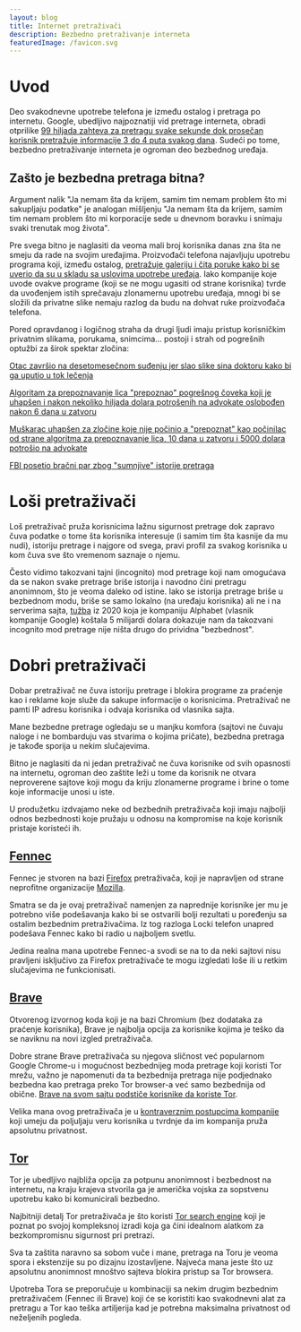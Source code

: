 ```yaml
---
layout: blog
title: Internet pretraživači
description: Bezbedno pretraživanje interneta
featuredImage: /favicon.svg
---
```


# Uvod

Deo svakodnevne upotrebe telefona je između ostalog i pretraga po internetu. Google, ubedljivo najpoznatiji vid pretrage interneta, obradi otprilike [99 hiljada zahteva za pretragu svake sekunde dok prosečan korisnik pretražuje informacije 3 do 4 puta svakog dana](https://seo.ai/blog/how-many-people-use-google#:~:text=2). Sudeći po tome, bezbedno pretraživanje interneta je ogroman deo bezbednog uređaja.

## Zašto je bezbedna pretraga bitna?

Argument nalik "Ja nemam šta da krijem, samim tim nemam problem što mi sakupljaju podatke" je analogan mišljenju "Ja nemam šta da krijem, samim tim nemam problem što mi korporacije sede u dnevnom boravku i snimaju svaki trenutak mog života".

Pre svega bitno je naglasiti da veoma mali broj korisnika danas zna šta ne smeju da rade na svojim uređajima. Proizvođači telefona najavljuju upotrebu programa koji, između ostalog, [pretražuje galeriju i čita poruke kako bi se uverio da su u skladu sa uslovima upotrebe uređaja](https://www.wired.com/story/apple-photo-scanning-csam-communication-safety-messages/). Iako kompanije koje uvode ovakve programe (koji se ne mogu ugasiti od strane korisnika) tvrde da uvođenjem istih sprečavaju zlonamernu upotrebu uređaja, mnogi bi se složili da privatne slike nemaju razlog da budu na dohvat ruke proizvođača telefona.

Pored opravdanog i logičnog straha da drugi ljudi imaju pristup korisničkim privatnim slikama, porukama, snimcima... postoji i strah od pogrešnih optužbi za širok spektar zločina:

[Otac završio na desetomesečnom suđenju jer slao slike sina doktoru kako bi ga uputio u tok lečenja](https://www.koffellaw.com/blog/google-ai-technology-flags-dad-who-took-photos-o/#:~:text=Google%20AI%20Technology%20Flags%20Dad%20Who%20Took%20Photos%20of%20Son%20for%20Doctor&text=A%20California%20father%20who%20took,a%2010%2Dmonth%20criminal%20investigation.)

[Algoritam za prepoznavanje lica "prepoznao" pogrešnog čoveka koji je uhapšen i nakon nekoliko hiljada dolara potrošenih na advokate oslobođen nakon 6 dana u zatvoru](https://www.nytimes.com/2023/03/31/technology/facial-recognition-false-arrests.html)

[Muškarac uhapšen za zločine koje nije počinio a "prepoznat" kao počinilac od strane algoritma za prepoznavanje lica, 10 dana u zatvoru i 5000 dolara potrošio na advokate](https://www.nytimes.com/2020/12/29/technology/facial-recognition-misidentify-jail.html)

[FBI posetio bračni par zbog "sumnjive" istorije pretraga](https://techland.time.com/2013/08/01/you-are-no-longer-free-to-search-on-google/)

# Loši pretraživači

Loš pretraživač pruža korisnicima lažnu sigurnost pretrage dok zapravo čuva podatke o tome šta korisnika interesuje (i samim tim šta kasnije da mu nudi), istoriju pretrage i najgore od svega, pravi profil za svakog korisnika u kom čuva sve što vremenom saznaje o njemu.

Često vidimo takozvani tajni (incognito) mod pretrage koji nam omogućava da se nakon svake pretrage briše istorija i navodno čini pretragu anonimnom, što je veoma daleko od istine. Iako se istorija pretrage briše u bezbednom modu, briše se samo lokalno (na uređaju korisnika) ali ne i na serverima sajta, [tužba](https://www.npr.org/2023/12/30/1222268415/google-settles-5-billion-privacy-lawsuit) iz 2020 koja je kompaniju Alphabet (vlasnik kompanije Google) koštala 5 milijardi dolara dokazuje nam da takozvani incognito mod pretrage nije ništa drugo do prividna "bezbednost".

# Dobri pretraživači

Dobar pretraživač ne čuva istoriju pretrage i blokira programe za praćenje kao i reklame koje služe da sakupe informacije o korisnicima. Pretraživač ne pamti IP adresu korisnika i odvaja korisnika od vlasnika sajta.

Mane bezbedne pretrage ogledaju se u manjku komfora (sajtovi ne čuvaju naloge i ne bombarduju vas stvarima o kojima pričate), bezbedna pretraga je takođe sporija u nekim slučajevima.

Bitno je naglasiti da ni jedan pretraživač ne čuva korisnike od svih opasnosti na internetu, ogroman deo zaštite leži u tome da korisnik ne otvara neproverene sajtove koji mogu da kriju zlonamerne programe i brine o tome koje informacije unosi u iste.

U produžetku izdvajamo neke od bezbednih pretraživača koji imaju najbolji odnos bezbednosti koje pružaju u odnosu na kompromise na koje korisnik pristaje koristeći ih.

## [Fennec](https://f-droid.org/packages/org.mozilla.fennec_fdroid/)

Fennec je stvoren na bazi [Firefox](https://www.mozilla.org/en-US/firefox/new/) pretraživača, koji je napravljen od strane neprofitne organizacije [Mozilla](https://www.mozilla.org/en-US/).

Smatra se da je ovaj pretraživač namenjen za naprednije korisnike jer mu je potrebno više podešavanja kako bi se ostvarili bolji rezultati u poređenju sa ostalim bezbednim pretraživačima. Iz tog razloga Locki telefon unapred podešava Fennec kako bi radio u najboljem svetlu.

Jedina realna mana upotrebe Fennec-a svodi se na to da neki sajtovi nisu pravljeni isključivo za Firefox pretraživače te mogu izgledati loše ili u retkim slučajevima ne funkcionisati.

## [Brave](https://brave.com)

Otvorenog izvornog koda koji je na bazi Chromium (bez dodataka za praćenje korisnika), Brave je najbolja opcija za korisnike kojima je teško da se naviknu na novi izgled pretraživača.

Dobre strane Brave pretraživača su njegova sličnost već popularnom Google Chrome-u i mogućnost bezbednijeg moda pretrage koji koristi Tor mrežu, važno je napomenuti da ta bezbednija pretraga nije podjednako bezbedna kao pretraga preko Tor browser-a već samo bezbednija od obične. [Brave na svom sajtu podstiče korisnike da koriste Tor](https://community.brave.com/t/difference-between-brave-tor-and-original-tor-browser/269808).

Velika mana ovog pretraživača je u [kontraverznim postupcima kompanije](https://www.coindesk.com/business/2020/06/08/brave-browsers-affiliate-link-controversy-explained/) koji umeju da poljuljaju veru korisnika u tvrdnje da im kompanija pruža apsolutnu privatnost.

## [Tor](https://www.torproject.org/download/)

Tor je ubedljivo najbliža opcija za potpunu anonimnost i bezbednost na internetu, na kraju krajeva stvorila ga je američka vojska za sopstvenu upotrebu kako bi komunicirali bezbedno.

Najbitniji detalj Tor pretraživača je što koristi [Tor search engine](https://torsearch.com/) koji je poznat po svojoj kompleksnoj izradi koja ga čini idealnom alatkom za bezkompromisnu sigurnost pri pretrazi.

Sva ta zaštita naravno sa sobom vuče i mane, pretraga na Toru je veoma spora i ekstenzije su po dizajnu izostavljene. Najveća mana jeste što uz apsolutnu anonimnost mnoštvo sajteva blokira pristup sa Tor browsera.

Upotreba Tora se preporučuje u kombinaciji sa nekim drugim bezbednim pretraživačem (Fennec ili Brave) koji će se koristiti kao svakodnevni alat za pretragu a Tor kao teška artiljerija kad je potrebna maksimalna privatnost od neželjenih pogleda.
